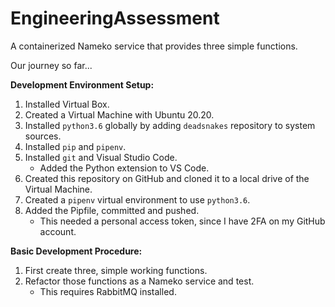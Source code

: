 # EngineeringAssessment
A containerized Nameko service that provides three simple functions.

Our journey so far...

**Development Environment Setup:**
 
 1. Installed Virtual Box.
 2. Created a Virtual Machine with Ubuntu 20.20.
 3. Installed `python3.6` globally by adding `deadsnakes` repository to system sources.
 4. Installed `pip` and `pipenv`.
 5. Installed `git` and Visual Studio Code.
    - Added the Python extension to VS Code.
 6. Created this repository on GitHub and cloned it to a local drive of the Virtual Machine.
 7. Created a `pipenv` virtual environment to use `python3.6`.
 8. Added the Pipfile, committed and pushed.
    - This needed a personal access token, since I have 2FA on my GitHub account.

**Basic Development Procedure:**

1. First create three, simple working functions. 
2. Refactor those functions as a Nameko service and test.
    - This requires RabbitMQ installed.
